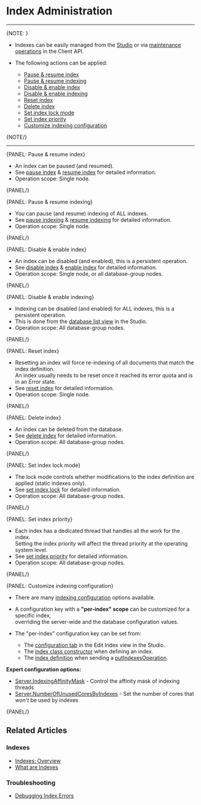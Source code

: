# Index Administration

---

{NOTE: }

* Indexes can be easily managed from the [Studio](../studio/database/indexes/indexes-list-view#indexes-list-view) or via [maintenance operations](../client-api/operations/what-are-operations#what-are-operations) in the Client API.

* The following actions can be applied:
    * [Pause & resume index](../indexes/index-administration#pause-&-resume-index)
    * [Pause & resume indexing](../indexes/index-administration#pause-&-resume-indexing)
    * [Disable & enable index](../indexes/index-administration#disable-&-enable-index)
    * [Disable & enable indexing](../indexes/index-administration#disable-&-enable-indexing)
    * [Reset index](../indexes/index-administration#reset-index)
    * [Delete index](../indexes/index-administration#delete-index)
    * [Set index lock mode](../indexes/index-administration#set-index-lock-mode)
    * [Set index priority](../indexes/index-administration#set-index-priority)
    * [Customize indexing configuration](../indexes/index-administration#customize-indexing-configuration)

{NOTE/}

---

{PANEL: Pause & resume index}

* An index can be paused (and resumed).  
* See [pause index](../client-api/operations/maintenance/indexes/stop-index) & [resume index](../client-api/operations/maintenance/indexes/start-index) for detailed information.  
* Operation scope: Single node.

{PANEL/}

{PANEL: Pause & resume indexing}

* You can pause (and resume) indexing of ALL indexes.  
* See [pause indexing](../client-api/operations/maintenance/indexes/stop-indexing) & [resume indexing](../client-api/operations/maintenance/indexes/start-indexing) for detailed information.
* Operation scope: Single node.

{PANEL/}

{PANEL: Disable & enable index}

* An index can be disabled (and enabled), this is a persistent operation.  
* See [disable index](../client-api/operations/maintenance/indexes/disable-index) & [enable index](../client-api/operations/maintenance/indexes/enable-index) for detailed information.
* Operation scope: Single node, or all database-group nodes.

{PANEL/}

{PANEL: Disable & enable indexing}

* Indexing can be disabled (and enabled) for ALL indexes, this is a persistent operation.  
* This is done from the [database list view](../studio/database/databases-list-view#more-actions) in the Studio.  
* Operation scope: All database-group nodes.  

{PANEL/}

{PANEL: Reset index}

* Resetting an index will force re-indexing of all documents that match the index definition.  
  An index usually needs to be reset once it reached its error quota and is in an _Error_ state.
* See [reset index](../client-api/operations/maintenance/indexes/reet-index) for detailed information.
* Operation scope: Single node.

{PANEL/}

{PANEL: Delete index}

* An index can be deleted from the database.   
* See [delete index](../client-api/operations/maintenance/indexes/delete-index) for detailed information.
* Operation scope: All database-group nodes.

{PANEL/}

{PANEL: Set index lock mode}

* The lock mode controls whether modifications to the index definition are applied (static indexes only). 
* See [set index lock](../client-api/operations/maintenance/indexes/set-index-lock) for detailed information.
* Operation scope: All database-group nodes.

{PANEL/}  

{PANEL: Set index priority}

* Each index has a dedicated thread that handles all the work for the index.  
  Setting the index priority will affect the thread priority at the operating system level.
* See [set index priority](../client-api/operations/maintenance/indexes/set-index-priority) for detailed information.
* Operation scope: All database-group nodes.

{PANEL/}

{PANEL: Customize indexing configuration}

* There are many [indexing configuration](../server/configuration/indexing-configuration) options available.  

* A configuration key with a __"per-index" scope__ can be customized for a specific index,  
  overriding the server-wide and the database configuration values.

* The "per-index" configuration key can be set from:
  * The [configuration tab](../studio/database/indexes/create-map-index#configuration) in the Edit Index view in the Studio.  
  * The [index class constructor](../indexes/creating-and-deploying#creating-an-index-with-custom-configuration) when defining an index.  
  * The [index definition](../client-api/operations/maintenance/indexes/put-indexes#put-indexes-operation-with-indexdefinition) when sending a [putIndexesOperation](../client-api/operations/maintenance/indexes/put-indexes).

__Expert configuration options:__

* [Server.IndexingAffinityMask](../server/configuration/server-configuration#server.indexingaffinitymask) - Control the affinity mask of indexing threads
* [Server.NumberOfUnusedCoresByIndexes](../server/configuration/server-configuration#server.numberofunusedcoresbyindexes) - Set the number of cores that _won't_ be used by indexes

{PANEL/}

## Related Articles

### Indexes

- [Indexes: Overview](../studio/database/indexes/indexes-overview#indexes-overview)
- [What are Indexes](../indexes/what-are-indexes)

### Troubleshooting

- [Debugging Index Errors](../indexes/troubleshooting/debugging-index-errors)
